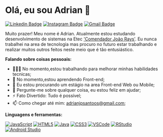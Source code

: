 # Olá, eu sou Adrian 👋
[![Linkedin Badge](https://img.shields.io/badge/-Adrian_José_Pereira_Santos-blue?style=flat&logo=Linkedin&logoColor=white)](https://www.linkedin.com/in/adrian-santos-5a5941234) [![Instagram Badge](https://img.shields.io/badge/-@super.adr-purple?style=flat&logo=instagram&logoColor=white)](https://instagram.com/super.adr) [![Gmail Badge](https://img.shields.io/badge/-adrianjpsantoos-c14438?style=flat&logo=Gmail&logoColor=white)](mailto:adrianjpsantoos@gmail.com)

Muito prazer! Meu nome é Adrian. Atualmente estou estudando desenvolvimento de sistemas na Etec ['Comendador João Rays'](https://www.linkedin.com/school/etec-comendador-joao-rays/). Eu nunca trabalhei na area de tecnologia mas procuro no futuro estar trabalhando e realizar muitos outros feitos neste meio que é tão entusiástico.

**Falando sobre coisas pessoais:**

- 👨🏽‍💻 No momento,estou trabalhando para melhorar minhas habilidades tecnicas;
- 🌱 No momento,estou aprendendo Front-end; 
- 👯 Eu estou procurando um estágio na area Front-end Web ou Mobile;
- 💬 Pergunte-me sobre qualquer coisa, eu estou feliz em ajudar;
- ⚡️ Fato Divertido: Tudo é possível;
- 📫 Como chegar até mim: [adrianjpsantoos@gmail.com](mailto:adrianjpsantoos@gmail.com);

**Linguagens e ferramentas:**

 [![JavaScript](https://img.shields.io/badge/-JavaScript-black?style=flat&logo=javascript)](https://www.linkedin.com/in/adrianjpsantos) [![HTML5](https://img.shields.io/badge/-HTML5-E34F26?style=flat&logo=html5&logoColor=white)](https://www.linkedin.com/in/adrianjpsantos) [![Java](https://img.shields.io/badge/-Java-red?style=flat&logo=Java&logoColor=white)](https://www.linkedin.com/in/adrianjpsantos) [![CSS3](https://img.shields.io/badge/-CSS3-1572B6?style=flat&logo=css3)](https://www.linkedin.com/in/adrianjpsantos)
 [![VSCode](https://img.shields.io/badge/-VSCode-black?style=flat&logo=Visual-Studio&logoColor=blue)](https://www.linkedin.com/in/adrianjpsantos) [![RStudio](https://img.shields.io/badge/-RStudio-75AADB?style=flat&logo=RStudio&logoColor=white)](https://www.linkedin.com/in/adrianjpsantos) [![Android Studio](https://img.shields.io/badge/-Android_Studio-green?style=flat&logo=Android-Studio&logoColor=white)](https://www.linkedin.com/in/adrianjpsantos)
